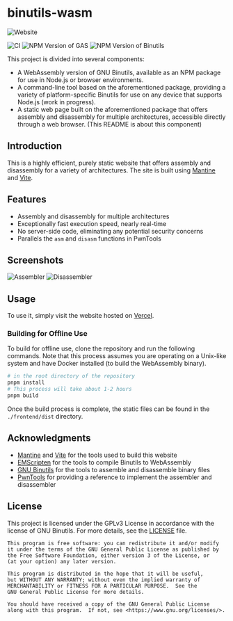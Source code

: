 # binutils-wasm

![Website](https://img.shields.io/website?url=https%3A%2F%2Fbinutils-wasm.vercel.app%2F&up_message=online&down_message=offline&style=for-the-badge&logo=vercel&label=frontend)

![CI](https://github.com/mnixry/binutils-wasm/actions/workflows/build.yml/badge.svg) ![NPM Version of GAS](https://img.shields.io/npm/v/%40binutils-wasm%2Fgas?label=%40binutils-wasm%2Fgas) ![NPM Version of Binutils](https://img.shields.io/npm/v/%40binutils-wasm%2Fbinutils?style=flat&label=%40binutils-wasm%2Fbinutils)

This project is divided into several components:

- A WebAssembly version of GNU Binutils, available as an NPM package for use in Node.js or browser environments.
- A command-line tool based on the aforementioned package, providing a variety of platform-specific Binutils for use on any device that supports Node.js (work in progress).
- A static web page built on the aforementioned package that offers assembly and disassembly for multiple architectures, accessible directly through a web browser. (This README is about this component)

## Introduction

This is a highly efficient, purely static website that offers assembly and disassembly for a variety of architectures. The site is built using [Mantine](https://mantine.dev/) and [Vite](https://vitejs.dev/).

## Features

- Assembly and disassembly for multiple architectures
- Exceptionally fast execution speed, nearly real-time
- No server-side code, eliminating any potential security concerns
- Parallels the `asm` and `disasm` functions in PwnTools

## Screenshots

![Assembler](https://github.com/mnixry/binutils-wasm/assets/32300164/0042cfee-99ab-489d-82d4-78e4613adc89)
![Disassembler](https://github.com/mnixry/binutils-wasm/assets/32300164/6174e6ba-e79c-4467-acc8-f05a5a32cb50)

## Usage

To use it, simply visit the website hosted on [Vercel](https://binutils-wasm.vercel.app/).

### Building for Offline Use

To build for offline use, clone the repository and run the following commands. Note that this process assumes you are operating on a Unix-like system and have Docker installed (to build the WebAssembly binary).

```bash
# in the root directory of the repository
pnpm install
# This process will take about 1-2 hours
pnpm build
```

Once the build process is complete, the static files can be found in the `./frontend/dist` directory.

## Acknowledgments

- [Mantine](https://mantine.dev/) and [Vite](https://vitejs.dev/) for the tools used to build this website
- [EMScripten](https://emscripten.org/) for the tools to compile Binutils to WebAssembly
- [GNU Binutils](https://www.gnu.org/software/binutils/) for the tools to assemble and disassemble binary files
- [PwnTools](https://github.com/Gallopsled/pwntools) for providing a reference to implement the assembler and disassembler

## License

This project is licensed under the GPLv3 License in accordance with the license of GNU Binutils. For more details, see the [LICENSE](./LICENSE) file.

    This program is free software: you can redistribute it and/or modify
    it under the terms of the GNU General Public License as published by
    the Free Software Foundation, either version 3 of the License, or
    (at your option) any later version.

    This program is distributed in the hope that it will be useful,
    but WITHOUT ANY WARRANTY; without even the implied warranty of
    MERCHANTABILITY or FITNESS FOR A PARTICULAR PURPOSE.  See the
    GNU General Public License for more details.

    You should have received a copy of the GNU General Public License
    along with this program.  If not, see <https://www.gnu.org/licenses/>.
